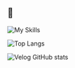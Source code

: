 ## 👋

<!--
**ruk13xa/ruk13xa** is a ✨ _special_ ✨ repository because its `README.md` (this file) appears on your GitHub profile.

Here are some ideas to get you started:

- 🔭 I’m currently working on ...
- 🌱 I’m currently learning ...
- 👯 I’m looking to collaborate on ...
- 🤔 I’m looking for help with ...
- 💬 Ask me about ...
- 📫 How to reach me: ...
- 😄 Pronouns: ...
- ⚡ Fun fact: ...
-->

![My Skills](https://skillicons.dev/icons?i=ts,js,python,cpp)

![Top Langs](https://github-readme-stats.vercel.app/api/top-langs/?username=ruk13xa)

![Velog GitHub stats](https://velog-github-badge.vercel.app/badge/ruk13xa?theme=dark&posts=3)
